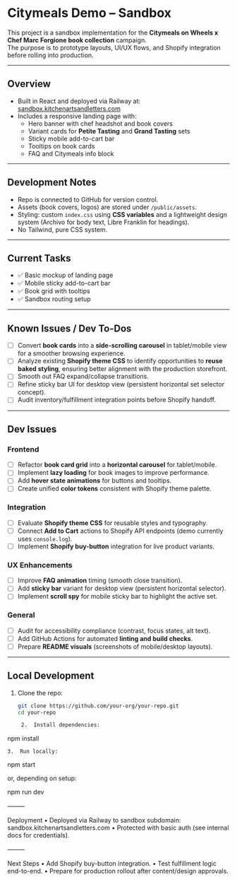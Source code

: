 # Citymeals Demo – Sandbox

This project is a sandbox implementation for the **Citymeals on Wheels x Chef Marc Forgione book collection** campaign.  
The purpose is to prototype layouts, UI/UX flows, and Shopify integration before rolling into production.

---

## Overview

- Built in React and deployed via Railway at:  
  [sandbox.kitchenartsandletters.com](http://sandbox.kitchenartsandletters.com)  
- Includes a responsive landing page with:
  - Hero banner with chef headshot and book covers
  - Variant cards for **Petite Tasting** and **Grand Tasting** sets
  - Sticky mobile add-to-cart bar
  - Tooltips on book cards
  - FAQ and Citymeals info block

---

## Development Notes

- Repo is connected to GitHub for version control.  
- Assets (book covers, logos) are stored under `/public/assets`.  
- Styling: custom `index.css` using **CSS variables** and a lightweight design system (Archivo for body text, Libre Franklin for headings).  
- No Tailwind, pure CSS system.

---

## Current Tasks

- ✅ Basic mockup of landing page
- ✅ Mobile sticky add-to-cart bar
- ✅ Book grid with tooltips
- ✅ Sandbox routing setup

---

## Known Issues / Dev To-Dos

- [ ] Convert **book cards** into a **side-scrolling carousel** in tablet/mobile view for a smoother browsing experience.
- [ ] Analyze existing **Shopify theme CSS** to identify opportunities to **reuse baked styling**, ensuring better alignment with the production storefront.
- [ ] Smooth out FAQ expand/collapse transitions.
- [ ] Refine sticky bar UI for desktop view (persistent horizontal set selector concept).
- [ ] Audit inventory/fulfillment integration points before Shopify handoff.

---

## Dev Issues

### Frontend
- [ ] Refactor **book card grid** into a **horizontal carousel** for tablet/mobile.
- [ ] Implement **lazy loading** for book images to improve performance.
- [ ] Add **hover state animations** for buttons and tooltips.
- [ ] Create unified **color tokens** consistent with Shopify theme palette.

### Integration
- [ ] Evaluate **Shopify theme CSS** for reusable styles and typography.
- [ ] Connect **Add to Cart** actions to Shopify API endpoints (demo currently uses `console.log`).
- [ ] Implement **Shopify buy-button** integration for live product variants.

### UX Enhancements
- [ ] Improve **FAQ animation** timing (smooth close transition).
- [ ] Add **sticky bar** variant for desktop view (persistent horizontal selector).
- [ ] Implement **scroll spy** for mobile sticky bar to highlight the active set.

### General
- [ ] Audit for accessibility compliance (contrast, focus states, alt text).
- [ ] Add GitHub Actions for automated **linting and build checks**.
- [ ] Prepare **README visuals** (screenshots of mobile/desktop layouts).
---

## Local Development

1. Clone the repo:
   ```bash
   git clone https://github.com/your-org/your-repo.git
   cd your-repo

	2.	Install dependencies:

npm install


	3.	Run locally:

npm start

or, depending on setup:

npm run dev

⸻

Deployment
	•	Deployed via Railway to sandbox subdomain:
sandbox.kitchenartsandletters.com
	•	Protected with basic auth (see internal docs for credentials).

⸻

Next Steps
	•	Add Shopify buy-button integration.
	•	Test fulfillment logic end-to-end.
	•	Prepare for production rollout after content/design approvals.